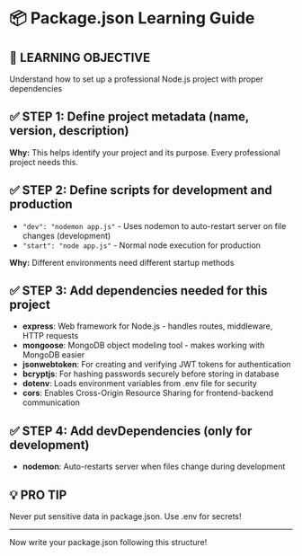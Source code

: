 # 📦 Package.json Learning Guide

## 🎯 LEARNING OBJECTIVE
Understand how to set up a professional Node.js project with proper dependencies

## ✅ STEP 1: Define project metadata (name, version, description)
**Why:** This helps identify your project and its purpose. Every professional project needs this.

## ✅ STEP 2: Define scripts for development and production
- `"dev": "nodemon app.js"` - Uses nodemon to auto-restart server on file changes (development)
- `"start": "node app.js"` - Normal node execution for production

**Why:** Different environments need different startup methods

## ✅ STEP 3: Add dependencies needed for this project
- **express**: Web framework for Node.js - handles routes, middleware, HTTP requests
- **mongoose**: MongoDB object modeling tool - makes working with MongoDB easier  
- **jsonwebtoken**: For creating and verifying JWT tokens for authentication
- **bcryptjs**: For hashing passwords securely before storing in database
- **dotenv**: Loads environment variables from .env file for security
- **cors**: Enables Cross-Origin Resource Sharing for frontend-backend communication

## ✅ STEP 4: Add devDependencies (only for development)
- **nodemon**: Auto-restarts server when files change during development

## 💡 PRO TIP
Never put sensitive data in package.json. Use .env for secrets!

---

Now write your package.json following this structure!
